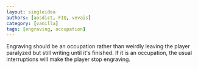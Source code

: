 ```yaml
---
layout: singleidea
authors: [aosdict, FIQ, vevais]
category: [vanilla]
tags: [engraving, occupation]
---
```

Engraving should be an occupation rather than weirdly leaving the player paralyzed but still writing until it's finished. If it is an occupation, the usual interruptions will make the player stop engraving.
